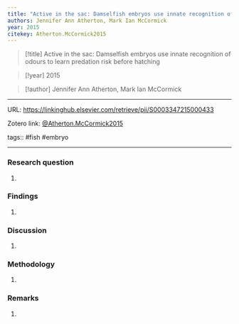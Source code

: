 ```yaml
---
title: "Active in the sac: Damselfish embryos use innate recognition of odours to learn predation risk before hatching"
authors: Jennifer Ann Atherton, Mark Ian McCormick
year: 2015
citekey: Atherton.McCormick2015
---
```


>[!title]
Active in the sac: Damselfish embryos use innate recognition of odours to learn predation risk before hatching

>[!year]
2015

>[!author]
Jennifer Ann Atherton, Mark Ian McCormick

------------------------------------

URL: https://linkinghub.elsevier.com/retrieve/pii/S0003347215000433

Zotero link:  [@Atherton.McCormick2015](zotero://select/items/@Atherton.McCormick2015)

tags:: #fish #embryo

------------------------------------

### Research question
1. 

### Findings
1. 

### Discussion
1. 

### Methodology
1. 

### Remarks
1. 
